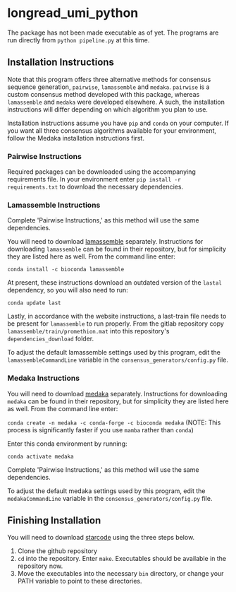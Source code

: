 # longread_umi_python

The package has not been made executable as of yet. The programs are run directly from `python pipeline.py` at this time. 

## Installation Instructions

Note that this program offers three alternative methods for consensus sequence generation, `pairwise`, `lamassemble` and `medaka`. `pairwise` is a custom consensus method developed with this package, whereas `lamassemble` and `medaka` were developed elsewhere. A such, the installation instructions will differ depending on which algorithm you plan to use.

Installation instructions assume you have `pip` and `conda` on your computer. If you want all three consensus algorithms available for your environment, follow the Medaka installation instructions first.

### Pairwise Instructions

Required packages can be downloaded using the accompanying requirements file. In your environment enter `pip install -r requirements.txt` to download the necessary dependencies.

### Lamassemble Instructions

Complete 'Pairwise Instructions,' as this method will use the same dependencies.

You will need to download [lamassemble](https://gitlab.com/mcfrith/lamassemble/) separately. Instructions for downloading `lamassemble` can be found in their repository, but for simplicity they are listed here as well. From the command line enter:

`conda install -c bioconda lamassemble`

At present, these instructions download an outdated version of the `lastal` dependency, so you will also need to run:

`conda update last`

Lastly, in accordance with the website instructions, a last-train file needs to be present for `lamassemble` to run properly. From the gitlab repository copy `lamassemble/train/promethion.mat` into this repository's `dependencies_download` folder.

To adjust the default lamassemble settings used by this program, edit the `lamassembleCommandLine` variable in the `consensus_generators/config.py` file.

### Medaka Instructions

You will need to download [medaka](https://github.com/nanoporetech/medaka) separately. Instructions for downloading `medaka` can be found in their repository, but for simplicity they are listed here as well. From the command line enter:

`conda create -n medaka -c conda-forge -c bioconda medaka`
(NOTE: This process is significantly faster if you use `mamba` rather than `conda`)

Enter this conda environment by running:

`conda activate medaka`

Complete 'Pairwise Instructions,' as this method will use the same dependencies.

To adjust the default medaka settings used by this program, edit the `medakaCommandLine` variable in the `consensus_generators/config.py` file.

## Finishing Installation

You will need to download [starcode](https://github.com/gui11aume/starcode) using the three steps below.

1. Clone the github repository
2. `cd` into the repository. Enter `make`. Executables should be available in the repository now.
3. Move the executables into the necessary `bin` directory, or change your PATH variable to point to these directories. 
